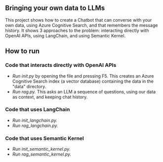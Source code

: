 ## Bringing your own data to LLMs

This project shows how to create a Chatbot that can converse with your own data, using Azure Cognitive Search, and that remembers the message history. It shows 3 approaches to the problem: interacting directly with OpenAI APIs, using LangChain, and using Semantic Kernel.  

## How to run

### Code that interacts directly with OpenAI APIs

- *Run init.py* by opening the file and pressing F5. This creates an Azure Cognitive Search index (a vector database) containing the data in the "data" directory.
- *Run rag.py.* This asks an LLM a sequence of questions, using our data as context, and keeping chat history.

### Code that uses LangChain

- *Run init_langchain.py.*
- *Run rag_langchain.py.*

### Code that uses Semantic Kernel

- *Run init_semantic_kernel.py.*
- *Run rag_semantic_kernel.py.*
